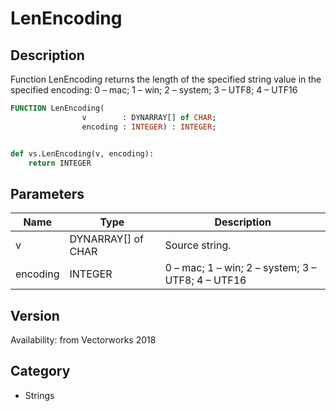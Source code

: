# LenEncoding

## Description
Function LenEncoding returns the length of the specified string value in the specified encoding: 0 – mac; 1 – win; 2 – system; 3 – UTF8; 4 – UTF16

```pascal
FUNCTION LenEncoding(
				v        : DYNARRAY[] of CHAR;
				encoding : INTEGER) : INTEGER;
```

```python

def vs.LenEncoding(v, encoding):
    return INTEGER
```

## Parameters
|Name|Type|Description|
|---|---|---|
|v|DYNARRAY[] of CHAR|Source string.|
|encoding|INTEGER|0 – mac; 1 – win; 2 – system; 3 – UTF8; 4 – UTF16|

## Version
Availability: from Vectorworks 2018
## Category
* Strings

